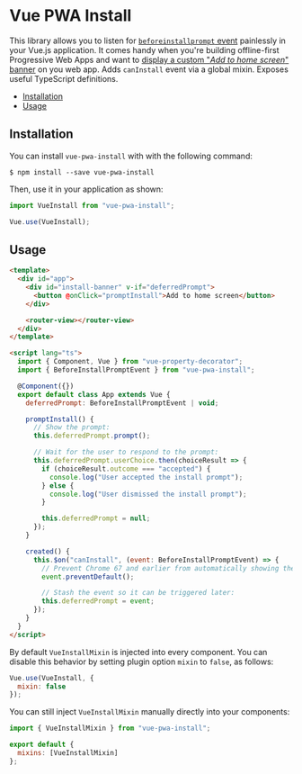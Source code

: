 # Vue PWA Install

This library allows you to listen for [`beforeinstallprompt` event](https://developer.mozilla.org/en-US/docs/Web/API/BeforeInstallPromptEvent) painlessly in your Vue.js application. It comes handy when you're building offline-first Progressive Web Apps and want to [display a custom "_Add to home screen_" banner](https://developers.google.com/web/fundamentals/app-install-banners/) on you web app. Adds `canInstall` event via a global mixin. Exposes useful TypeScript definitions.

- [Installation](#installation)
- [Usage](#usage)

## Installation

You can install `vue-pwa-install` with with the following command:

```
$ npm install --save vue-pwa-install
```

Then, use it in your application as shown:

```js
import VueInstall from "vue-pwa-install";

Vue.use(VueInstall);
```

## Usage

```html
<template>
  <div id="app">
    <div id="install-banner" v-if="deferredPrompt">
      <button @onClick="promptInstall">Add to home screen</button>
    </div>

    <router-view></router-view>
  </div>
</template>

<script lang="ts">
  import { Component, Vue } from "vue-property-decorator";
  import { BeforeInstallPromptEvent } from "vue-pwa-install";

  @Component({})
  export default class App extends Vue {
    deferredPrompt: BeforeInstallPromptEvent | void;

    promptInstall() {
      // Show the prompt:
      this.deferredPrompt.prompt();

      // Wait for the user to respond to the prompt:
      this.deferredPrompt.userChoice.then(choiceResult => {
        if (choiceResult.outcome === "accepted") {
          console.log("User accepted the install prompt");
        } else {
          console.log("User dismissed the install prompt");
        }

        this.deferredPrompt = null;
      });
    }

    created() {
      this.$on("canInstall", (event: BeforeInstallPromptEvent) => {
        // Prevent Chrome 67 and earlier from automatically showing the prompt:
        event.preventDefault();

        // Stash the event so it can be triggered later:
        this.deferredPrompt = event;
      });
    }
  }
</script>
```

By default `VueInstallMixin` is injected into every component. You can disable this behavior by setting plugin option `mixin` to `false`, as follows:

```js
Vue.use(VueInstall, {
  mixin: false
});
```

You can still inject `VueInstallMixin` manually directly into your components:

```js
import { VueInstallMixin } from "vue-pwa-install";

export default {
  mixins: [VueInstallMixin]
};
```
